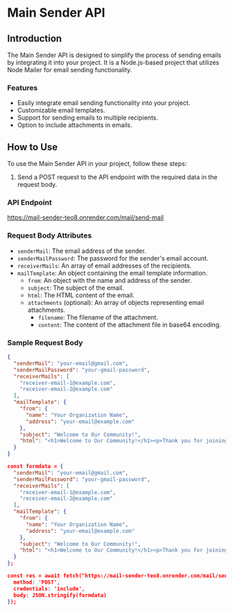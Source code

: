 # Main Sender API

## Introduction
The Main Sender API is designed to simplify the process of sending emails by integrating it into your project. It is a Node.js-based project that utilizes Node Mailer for email sending functionality.

### Features
- Easily integrate email sending functionality into your project.
- Customizable email templates.
- Support for sending emails to multiple recipients.
- Option to include attachments in emails.

## How to Use
To use the Main Sender API in your project, follow these steps:

1. Send a POST request to the API endpoint with the required data in the request body.

### API Endpoint
https://mail-sender-teo8.onrender.com/mail/send-mail

### Request Body Attributes
- `senderMail`: The email address of the sender.
- `senderMailPassword`: The password for the sender's email account.
- `receiverMails`: An array of email addresses of the recipients.
- `mailTemplate`: An object containing the email template information.
  - `from`: An object with the name and address of the sender.
  - `subject`: The subject of the email.
  - `html`: The HTML content of the email.
  - `attachments` (optional): An array of objects representing email attachments.
    - `filename`: The filename of the attachment.
    - `content`: The content of the attachment file in base64 encoding.

### Sample Request Body
```json
{
  "senderMail": "your-email@gmail.com",
  "senderMailPassword": "your-gmail-password",
  "receiverMails": [
    "receiver-email-1@example.com",
    "receiver-email-2@example.com"
  ],
  "mailTemplate": {
    "from": {
      "name": "Your Organization Name",
      "address": "your-email@example.com" 
    },
    "subject": "Welcome to Our Community!",
    "html": "<h1>Welcome to Our Community!</h1><p>Thank you for joining us. We are excited to have you on board.</p>"
  }
}

const formdata = {
  "senderMail": "your-email@gmail.com",
  "senderMailPassword": "your-gmail-password",
  "receiverMails": [
    "receiver-email-1@example.com",
    "receiver-email-2@example.com"
  ],
  "mailTemplate": {
    "from": {
      "name": "Your Organization Name",
      "address": "your-email@example.com" 
    },
    "subject": "Welcome to Our Community!",
    "html": "<h1>Welcome to Our Community!</h1><p>Thank you for joining us. We are excited to have you on board.</p>"
  }
};

const res = await fetch("https://mail-sender-teo8.onrender.com/mail/send-mail", {
  method: 'POST',
  credentials: 'include',
  body: JSON.stringify(formdata)
});
